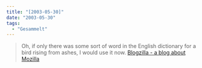 ```yaml
---
title: "[2003-05-30]"
date: "2003-05-30"
tags:
  - "Gesammelt"
---
```


> Oh, if only there was some sort of word in the English dictionary for a bird rising from ashes, I would use it now.
> [Blogzilla - a blog about Mozilla](http://www.deftone.com/blogzilla/archives/and_2_your_change_and_we_thank_you.html "Blogzilla - a blog about Mozilla: And $2 your change, and we thank you")
